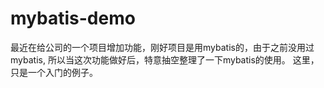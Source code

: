 # mybatis-demo
最近在给公司的一个项目增加功能，刚好项目是用mybatis的，由于之前没用过mybatis, 所以当这次功能做好后，特意抽空整理了一下mybatis的使用。
这里，只是一个入门的例子。
